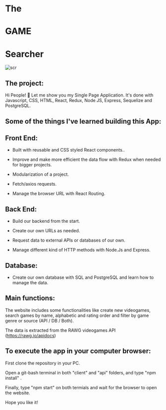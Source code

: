 # The
# GAME
# Searcher

<img alt='scr' src='/src/images/Readme/main.page.jpg'/>



## The project:

Hi People! 👋
Let me show you my Single Page Application.
It's done with Javascript, CSS, HTML, React, Redux, Node JS, Express, Sequelize and PostgreSQL.

## Some of the things I've learned building this App:

## Front End:

- Built with reusable and CSS styled React components..

- Improve and make more efficient the data flow with Redux when needed for bigger projects.

- Modularization of a project.

- Fetch/axios requests.

- Manage the browser URL with React Routing.

## Back End:

- Build our backend from the start.

- Create our own URLs as needed.

- Request data to external APIs or databases of our own.

- Manage different kind of HTTP methods with Node.Js and Express.

## Database:

- Create our own database with SQL and PostgreSQL and learn how to manage the data.

## Main functions:

The website includes some functionalities like create new videogames, search games by name, alphabetic and rating order and filter by game genre or source (API / DB / Both).

The data is extracted from the RAWG videogames API (https://rawg.io/apidocs)

## To execute the app in your computer browser:

First clone the repository in your PC.

Open a git-bash terminal in both "client" and "api" folders, and type "npm install" . 

Finally, type "npm start" on both termials and wait for the browser to open the website.

Hope you like it!
